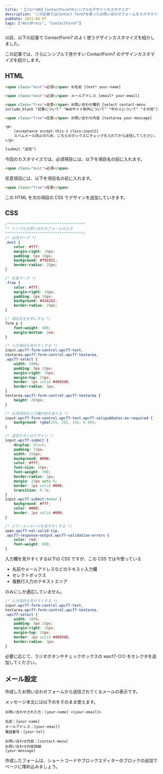 ```yaml
---
title: "【コピペOK】ContactForm7のシンプルなデザインカスタマイズ"
description: "この記事ではContact form7を使ったお問い合わせフォームをカスタマイズするシンプルなデザインテンプレを紹介します。コピペで簡単に実装できます。"
pubDate: 2021-04-07
tags: ["WordPress", "ContactForm7"]
---
```


以前、以下の記事で ContactForm7 のよく使うデザインカスタマイズを紹介しました。

この記事では、さらにシンプルで見やすい ContactForm7 のデザインカスタマイズを紹介します。

## HTML

```html
<span class="must">必須</span> お名前 [text* your-name]

<span class="must">必須</span> メールアドレス [email* your-email]

<span class="free">任意</span> お問い合わせ種別 [select contact-menu
include_blank "記事について" "Webサイト制作について" "中の人について" "その他"]

<span class="free">任意</span> お問い合わせ内容 [textarea your-message]

<p>
	[acceptance accept-this-1 class:input2]
	スパムメール防止のため、こちらのボックスにチェックを入れてから送信してください。[/acceptance]
</p>

[submit "送信"]
```

今回のカスタマイズでは、必須項目には、以下を項目名の前に入れます。

```html
<span class="must">必須</span>
```

任意項目には、以下を項目名の前に入れます。

```html
<span class="free">任意</span>
```

この HTML を次の項目の CSS でデザインを追加していきます。

## CSS

```css
/************************************
** シンプルお問い合わせフォームの入力
************************************/
/* 必須マーク */
.must {
	color: #fff;
	margin-right: 10px;
	padding: 6px 10px;
	background: #f92931;
	border-radius: 20px;
}

/* 任意マーク */
.free {
	color: #fff;
	margin-right: 10px;
	padding: 6px 10px;
	background: #424242;
	border-radius: 20px;
}

/* 項目名を太字にする */
form p {
	font-weight: 600;
	margin-bottom: 2em;
}

/* 入力項目を見やすくする */
input.wpcf7-form-control.wpcf7-text,
textarea.wpcf7-form-control.wpcf7-textarea,
.wpcf7-select {
	width: 100%;
	padding: 8px 15px;
	margin-right: 10px;
	margin-top: 10px;
	border: 1px solid #d0d5d8;
	border-radius: 3px;
}
textarea.wpcf7-form-control.wpcf7-textarea {
	height: 200px;
}

/* 必須項目の入力欄の色を変える */
input.wpcf7-form-control.wpcf7-text.wpcf7-valipubDates-as-required {
	background: rgba(255, 255, 142, 0.46);
}

/* 送信ボタンのデザイン */
input.wpcf7-submit {
	display: block;
	padding: 15px;
	width: 350px;
	background: #000;
	color: #fff;
	font-size: 18px;
	font-weight: 700;
	border-radius: 2px;
	margin: 25px auto 0;
	border: 2px solid #000;
	transition: 0.7s;
}
input.wpcf7-submit:hover {
	background: #fff;
	color: #000;
	border: 2px solid #000;
}

/* エラーメッセージを見やすくする */
span.wpcf7-not-valid-tip,
.wpcf7-response-output.wpcf7-validation-errors {
	color: red;
	font-weight: 600;
}
```

入力欄を見やすくする以下の CSS ですが、この CSS では今使っている

-   名前やメールアドレスなどのテキスト入力欄
-   セレクトボックス
-   複数行入力のテキストエリア

のみにしか適応していません。

```css
/* 入力項目を見やすくする */
input.wpcf7-form-control.wpcf7-text,
textarea.wpcf7-form-control.wpcf7-textarea,
.wpcf7-select {
	width: 100%;
	padding: 8px 15px;
	margin-right: 10px;
	margin-top: 10px;
	border: 1px solid #d0d5d8;
	border-radius: 3px;
}
```

必要に応じて、ラジオボタンやチェックボックスの wpcf7-○○ をセレクタを追加してください。

## メール設定

作成したお問い合わせフォームから送信されてくるメールの表示です。

メッセージ本文には以下のをそのまま使えます。

```
お問い合わせされた方：[your-name] <[your-email]>

名前：[your-name]
メールアドレス：[your-email]
電話番号：[your-tel]

お問い合わせ内容：[contact-menu]
お問い合わせ内容詳細
[your-message]
```

作成したフォームは、ショートコードやブロックエディターのブロックの追加でページに埋め込みましょう。
